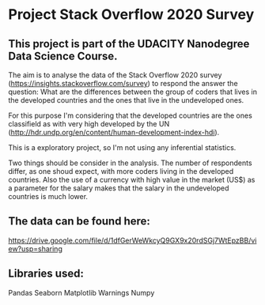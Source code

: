 # Project Stack Overflow 2020 Survey

## This project is part of the UDACITY Nanodegree Data Science Course. 

The aim is to analyse the data of the Stack Overflow 2020 survey (https://insights.stackoverflow.com/survey) to respond the answer the question: What are the differences between the group of coders that lives in the developed countries and the ones that live in the undeveloped ones.

For this purpose I'm considering that the developed countries are the ones classifield as with very high developed by the UN (http://hdr.undp.org/en/content/human-development-index-hdi).

This is a exploratory project, so I'm not using any inferential statistics.

Two things should be consider in the analysis. The number of respondents differ, as one shoud expect, with more coders living in the developed countries. Also the use of a currency with high value in the market (US$) as a parameter for the salary makes that the salary in the undeveloped countries is much lower.

## The data can be found here:
https://drive.google.com/file/d/1dfGerWeWkcyQ9GX9x20rdSGj7WtEpzBB/view?usp=sharing 


## Libraries used:
Pandas
Seaborn
Matplotlib
Warnings
Numpy
